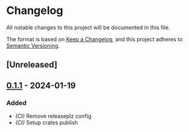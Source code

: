 # Changelog
All notable changes to this project will be documented in this file.

The format is based on [Keep a Changelog](https://keepachangelog.com/en/1.0.0/),
and this project adheres to [Semantic Versioning](https://semver.org/spec/v2.0.0.html).

## [Unreleased]

## [0.1.1](https://github.com/jscarrott/wyrcan/compare/v0.1.0...v0.1.1) - 2024-01-19

### Added
- *(CI)* Remove releaseplz config
- *(CI)* Setup crates publish
